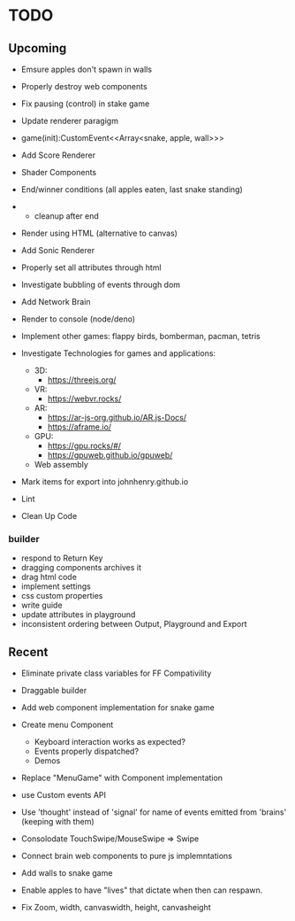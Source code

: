 # TODO

## Upcoming

- Emsure apples don't spawn in walls
- Properly destroy web components
- Fix pausing (control) in stake game
- Update renderer paragigm
- game(init):CustomEvent<<Array<snake, apple, wall>>>
- Add Score Renderer
- Shader Components

- End/winner conditions (all apples eaten, last snake standing)
- - cleanup after end

- Render using HTML (alternative to canvas)

- Add Sonic Renderer

- Properly set all attributes through html
- Investigate bubbling of events through dom
- Add Network Brain
- Render to console (node/deno)
- Implement other games: flappy birds, bomberman, pacman, tetris
- Investigate Technologies for games and applications:
  - 3D:
    - https://threejs.org/
  - VR:
    - https://webvr.rocks/
  - AR:
    - https://ar-js-org.github.io/AR.js-Docs/
    - https://aframe.io/
  - GPU:
    - https://gpu.rocks/#/
    - https://gpuweb.github.io/gpuweb/
  - Web assembly
- Mark items for export into johnhenry.github.io
- Lint
- Clean Up Code

### builder

- respond to Return Key
- dragging components archives it
- drag html code
- implement settings
- css custom properties
- write guide
- update attributes in playground
- inconsistent ordering between Output, Playground and Export

## Recent

- Eliminate private class variables for FF Compativility

- Draggable builder
- Add web component implementation for snake game
- Create menu Component
  - Keyboard interaction works as expected?
  - Events properly dispatched?
  - Demos
- Replace "MenuGame" with Component implementation
- use Custom events API
- Use 'thought' instead of 'signal' for name of events emitted from 'brains' (keeping with them)
- Consolodate TouchSwipe/MouseSwipe => Swipe
- Connect brain web components to pure js implemntations
- Add walls to snake game
- Enable apples to have "lives" that dictate when then can respawn.
- Fix Zoom, width, canvaswidth, height, canvasheight
